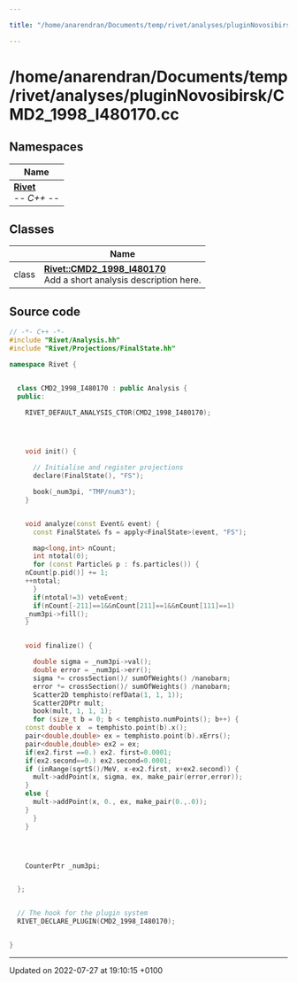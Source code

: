 ```yaml
---

title: "/home/anarendran/Documents/temp/rivet/analyses/pluginNovosibirsk/CMD2_1998_I480170.cc"

---
```


# /home/anarendran/Documents/temp/rivet/analyses/pluginNovosibirsk/CMD2_1998_I480170.cc



## Namespaces

| Name           |
| -------------- |
| **[Rivet](http://example.org/namespaces/namespacerivet/)** <br>-*- C++ -*-  |

## Classes

|                | Name           |
| -------------- | -------------- |
| class | **[Rivet::CMD2_1998_I480170](http://example.org/classes/classrivet_1_1cmd2__1998__i480170/)** <br>Add a short analysis description here.  |




## Source code

```cpp
// -*- C++ -*-
#include "Rivet/Analysis.hh"
#include "Rivet/Projections/FinalState.hh"

namespace Rivet {


  class CMD2_1998_I480170 : public Analysis {
  public:

    RIVET_DEFAULT_ANALYSIS_CTOR(CMD2_1998_I480170);




    void init() {

      // Initialise and register projections
      declare(FinalState(), "FS");

      book(_num3pi, "TMP/num3");
    }


    void analyze(const Event& event) {
      const FinalState& fs = apply<FinalState>(event, "FS");

      map<long,int> nCount;
      int ntotal(0);
      for (const Particle& p : fs.particles()) {
    nCount[p.pid()] += 1;
    ++ntotal;
      }
      if(ntotal!=3) vetoEvent;
      if(nCount[-211]==1&&nCount[211]==1&&nCount[111]==1)
    _num3pi->fill();
    }


    void finalize() {

      double sigma = _num3pi->val();
      double error = _num3pi->err();
      sigma *= crossSection()/ sumOfWeights() /nanobarn;
      error *= crossSection()/ sumOfWeights() /nanobarn; 
      Scatter2D temphisto(refData(1, 1, 1));
      Scatter2DPtr mult;
      book(mult, 1, 1, 1);
      for (size_t b = 0; b < temphisto.numPoints(); b++) {
    const double x  = temphisto.point(b).x();
    pair<double,double> ex = temphisto.point(b).xErrs();
    pair<double,double> ex2 = ex;
    if(ex2.first ==0.) ex2. first=0.0001;
    if(ex2.second==0.) ex2.second=0.0001;
    if (inRange(sqrtS()/MeV, x-ex2.first, x+ex2.second)) {
      mult->addPoint(x, sigma, ex, make_pair(error,error));
    }
    else {
      mult->addPoint(x, 0., ex, make_pair(0.,.0));
    }
      }
    }




    CounterPtr _num3pi;


  };


  // The hook for the plugin system
  RIVET_DECLARE_PLUGIN(CMD2_1998_I480170);


}
```


-------------------------------

Updated on 2022-07-27 at 19:10:15 +0100
